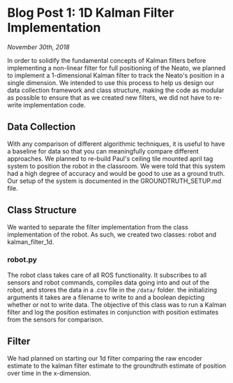 # Blog Post 1: 1D Kalman Filter Implementation
*November 30th, 2018*

In order to solidify the fundamental concepts of Kalman filters before implementing a non-linear filter for full positioning of the Neato, we planned to implement a 1-dimensional Kalman filter to track the Neato's position in a single dimension. We intended to use this process to help us design our data collection framework and class structure, making the code as modular as possible to ensure that as we created new filters, we did not have to re-write implementation code.

## Data Collection
With any comparison of different algorithmic techniques, it is useful to have a baseline for data so that you can meaningfully compare different approaches. We planned to re-build Paul's ceiling tile mounted april tag system to position the robot in the classroom. We were told that this system had a high degree of accuracy and would be good to use as a ground truth. Our setup of the system is documented in the GROUNDTRUTH_SETUP.md file.

## Class Structure
We wanted to separate the filter implementation from the class implementation of the robot. As such, we created two classes: robot and kalman_filter_1d.

### robot.py

The robot class takes care of all ROS functionality. It subscribes to all sensors and robot commands, compiles data going into and out of the robot, and stores the data in a .csv file in the `/data/` folder. the initializing arguments it takes are a filename to write to and a boolean depicting whether or not to write data. The objective of this class was to run a Kalman filter and log the position estimates in conjunction with position estimates from the sensors for comparison.

## Filter
We had planned on starting our 1d filter comparing the raw encoder estimate to the kalman filter estimate to the groundtruth estimate of position over time in the x-dimension. 
